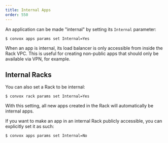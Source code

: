```yaml
---
title: Internal Apps
order: 550
---
```


An application can be made "internal" by setting its `Internal` parameter:

```
$ convox apps params set Internal=Yes
```

When an app is internal, its load balancer is only accessible from inside the Rack VPC. This is useful for creating non-public apps that should only be available via VPN, for example.

## Internal Racks

You can also set a Rack to be internal:

```
$ convox rack params set Internal=Yes
```

With this setting, all new apps created in the Rack will automatically be internal apps.

If you want to make an app in an internal Rack publicly accessible, you can explicitly set it as such:

```
$ convox apps params set Internal=No
```
